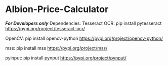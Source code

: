 # Albion-Price-Calculator

***For Developers only***
Dependencies:
Tesseract OCR: pip install pytesseract
https://pypi.org/project/tesseract-ocr/

OpenCV: pip install opencv-python
https://pypi.org/project/opencv-python/

mss: pip install mss
https://pypi.org/project/mss/

pyinput: pip install pynput
https://pypi.org/project/pynput/

